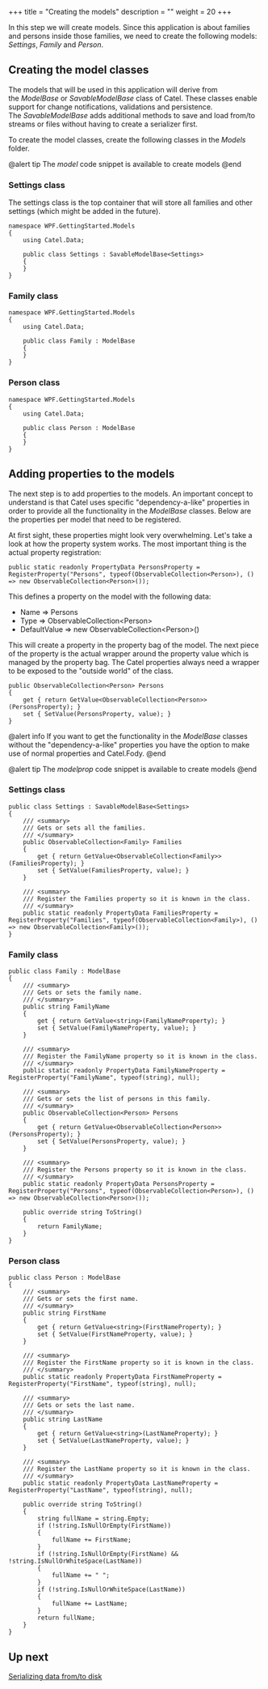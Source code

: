 +++
title = "Creating the models" 
description = ""
weight = 20
+++

In this step we will create models. Since this application is about families and persons inside those families, we need to create the following models: *Settings*, *Family* and *Person*. 

## Creating the model classes

The models that will be used in this application will derive from the *ModelBase* or *SavableModelBase* class of Catel. These classes enable support for change notifications, validations and persistence. The *SavableModelBase* adds additional methods to save and load from/to streams or files without having to create a serializer first.

To create the model classes, create the following classes in the *Models* folder.

@alert tip
The *model* code snippet is available to create models
@end

### Settings class

The settings class is the top container that will store all families and other settings (which might be added in the future).

```
namespace WPF.GettingStarted.Models
{
    using Catel.Data;

    public class Settings : SavableModelBase<Settings>
    {
    }
}
```

### Family class

```
namespace WPF.GettingStarted.Models
{
    using Catel.Data;

    public class Family : ModelBase
    {
    }
}
```

### Person class

```
namespace WPF.GettingStarted.Models
{
    using Catel.Data;

    public class Person : ModelBase
    {
    }
}
```

## Adding properties to the models

The next step is to add properties to the models. An important concept to understand is that Catel uses specific "dependency-a-like" properties in order to provide all the functionality in the *ModelBase* classes. Below are the properties per model that need to be registered.

At first sight, these properties might look very overwhelming. Let's take a look at how the property system works. The most important thing is the actual property registration:

```
public static readonly PropertyData PersonsProperty = RegisterProperty("Persons", typeof(ObservableCollection<Person>), () => new ObservableCollection<Person>());
```

This defines a property on the model with the following data:

-   Name =\> Persons
-   Type =\> ObservableCollection\<Person\>
-   DefaultValue =\> new ObservableCollection\<Person\>()

This will create a property in the property bag of the model. The next piece of the property is the actual wrapper around the property value which is managed by the property bag. The Catel properties always need a wrapper to be exposed to the "outside world" of the class.

```
public ObservableCollection<Person> Persons
{
    get { return GetValue<ObservableCollection<Person>>(PersonsProperty); }
    set { SetValue(PersonsProperty, value); } 
}
```

@alert info
If you want to get the functionality in the *ModelBase* classes without the "dependency-a-like" properties you have the option to make use of normal properties and Catel.Fody.
@end

@alert tip
The *modelprop* code snippet is available to create models
@end

### Settings class

```
public class Settings : SavableModelBase<Settings>
{
    /// <summary>
    /// Gets or sets all the families.
    /// </summary>
    public ObservableCollection<Family> Families
    {
        get { return GetValue<ObservableCollection<Family>>(FamiliesProperty); }
        set { SetValue(FamiliesProperty, value); }
    }

    /// <summary>
    /// Register the Families property so it is known in the class.
    /// </summary>
    public static readonly PropertyData FamiliesProperty = RegisterProperty("Families", typeof(ObservableCollection<Family>), () => new ObservableCollection<Family>());
}
```

### Family class

```
public class Family : ModelBase
{
    /// <summary>
    /// Gets or sets the family name.
    /// </summary>
    public string FamilyName
    {
        get { return GetValue<string>(FamilyNameProperty); }
        set { SetValue(FamilyNameProperty, value); }
    }

    /// <summary>
    /// Register the FamilyName property so it is known in the class.
    /// </summary>
    public static readonly PropertyData FamilyNameProperty = RegisterProperty("FamilyName", typeof(string), null);

    /// <summary>
    /// Gets or sets the list of persons in this family.
    /// </summary>
    public ObservableCollection<Person> Persons
    {
        get { return GetValue<ObservableCollection<Person>>(PersonsProperty); }
        set { SetValue(PersonsProperty, value); }
    }

    /// <summary>
    /// Register the Persons property so it is known in the class.
    /// </summary>
    public static readonly PropertyData PersonsProperty = RegisterProperty("Persons", typeof(ObservableCollection<Person>), () => new ObservableCollection<Person>());
 
    public override string ToString()
    {
        return FamilyName;
    }
}
```

### Person class

```
public class Person : ModelBase
{
    /// <summary>
    /// Gets or sets the first name.
    /// </summary>
    public string FirstName
    {
        get { return GetValue<string>(FirstNameProperty); }
        set { SetValue(FirstNameProperty, value); }
    }

    /// <summary>
    /// Register the FirstName property so it is known in the class.
    /// </summary>
    public static readonly PropertyData FirstNameProperty = RegisterProperty("FirstName", typeof(string), null);

    /// <summary>
    /// Gets or sets the last name.
    /// </summary>
    public string LastName
    {
        get { return GetValue<string>(LastNameProperty); }
        set { SetValue(LastNameProperty, value); }
    }

    /// <summary>
    /// Register the LastName property so it is known in the class.
    /// </summary>
    public static readonly PropertyData LastNameProperty = RegisterProperty("LastName", typeof(string), null);
 
    public override string ToString()
    {
        string fullName = string.Empty;
        if (!string.IsNullOrEmpty(FirstName))
        {
            fullName += FirstName;
        }
        if (!string.IsNullOrEmpty(FirstName) && !string.IsNullOrWhiteSpace(LastName))
        {
            fullName += " ";
        }
        if (!string.IsNullOrWhiteSpace(LastName))
        {
            fullName += LastName;
        }
        return fullName;
    }
}
```

## Up next

[Serializing data from/to disk](./serializing-data-from-to-disk.md)

